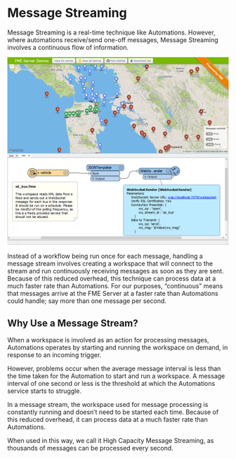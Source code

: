 # Message Streaming #

Message Streaming is a real-time technique like Automations. However, where automations receive/send one-off messages, Message Streaming involves a continuous flow of information.

![](./Images/Img5.000.LiveSpatialDashboard.png)

Instead of a workflow being run once for each message, handling a message stream involves creating a workspace that will connect to the stream and run continuously receiving messages as soon as they are sent. Because of this reduced overhead, this technique can process data at a much faster rate than Automations. For our purposes, “continuous” means that messages arrive at the FME Server at a faster rate than Automations could handle; say more than one message per second.


## Why Use a Message Stream? ##

When a workspace is involved as an action for processing messages, Automations operates by starting and running the workspace on demand, in response to an incoming trigger.

However, problems occur when the average message interval is less than the time taken for the Automation to start and run a workspace. A message interval of one second or less is the threshold at which the Automations service starts to struggle.

In a message stream, the workspace used for message processing is constantly running and doesn’t need to be started each time. Because of this reduced overhead, it can process data at a much faster rate than Automations.

When used in this way, we call it High Capacity Message Streaming, as thousands of messages can be processed every second.
